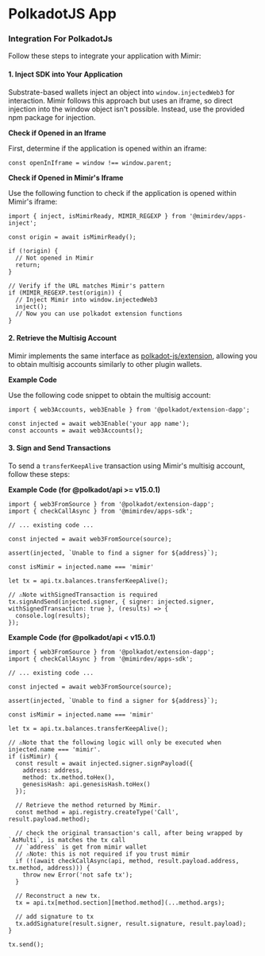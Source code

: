 # PolkadotJS App

### Integration For PolkadotJs

Follow these steps to integrate your application with Mimir:

#### 1. Inject SDK into Your Application

Substrate-based wallets inject an object into `window.injectedWeb3` for interaction. Mimir follows this approach but uses an iframe, so direct injection into the window object isn't possible. Instead, use the provided npm package for injection.

**Check if Opened in an Iframe**

First, determine if the application is opened within an iframe:

```
const openInIframe = window !== window.parent;
```

**Check if Opened in Mimir's Iframe**

Use the following function to check if the application is opened within Mimir's iframe:

```
import { inject, isMimirReady, MIMIR_REGEXP } from '@mimirdev/apps-inject';

const origin = await isMimirReady();

if (!origin) {
  // Not opened in Mimir
  return;
}

// Verify if the URL matches Mimir's pattern
if (MIMIR_REGEXP.test(origin)) {
  // Inject Mimir into window.injectedWeb3
  inject();
  // Now you can use polkadot extension functions
}
```

#### 2. Retrieve the Multisig Account

Mimir implements the same interface as [polkadot-js/extension](https://github.com/polkadot-js/extension), allowing you to obtain multisig accounts similarly to other plugin wallets.

**Example Code**

Use the following code snippet to obtain the multisig account:

```
import { web3Accounts, web3Enable } from '@polkadot/extension-dapp';

const injected = await web3Enable('your app name');
const accounts = await web3Accounts();
```

#### 3. Sign and Send Transactions

To send a `transferKeepAlive` transaction using Mimir's multisig account, follow these steps:

**Example Code (for @polkadot/api >= v15.0.1)**

```
import { web3FromSource } from '@polkadot/extension-dapp';
import { checkCallAsync } from '@mimirdev/apps-sdk';

// ... existing code ...

const injected = await web3FromSource(source);

assert(injected, `Unable to find a signer for ${address}`);

const isMimir = injected.name === 'mimir'

let tx = api.tx.balances.transferKeepAlive();

// ⚠️Note withSignedTransaction is required
tx.signAndSend(injected.signer, { signer: injected.signer, withSignedTransaction: true }, (results) => {
  console.log(results);
});
```

**Example Code (for @polkadot/api < v15.0.1)**

```
import { web3FromSource } from '@polkadot/extension-dapp';
import { checkCallAsync } from '@mimirdev/apps-sdk';

// ... existing code ...

const injected = await web3FromSource(source);

assert(injected, `Unable to find a signer for ${address}`);

const isMimir = injected.name === 'mimir'

let tx = api.tx.balances.transferKeepAlive();

// ⚠️Note that the following logic will only be executed when injected.name === 'mimir'.
if (isMimir) {
  const result = await injected.signer.signPayload({
    address: address,
    method: tx.method.toHex(),
    genesisHash: api.genesisHash.toHex()
  });

  // Retrieve the method returned by Mimir.
  const method = api.registry.createType('Call', result.payload.method);

  // check the original transaction's call, after being wrapped by `AsMulti`, is matches the tx call
  // `address` is get from mimir wallet
  // ⚠️Note: this is not required if you trust mimir
  if (!(await checkCallAsync(api, method, result.payload.address, tx.method, address))) {
    throw new Error('not safe tx');
  }

  // Reconstruct a new tx.
  tx = api.tx[method.section][method.method](...method.args);

  // add signature to tx
  tx.addSignature(result.signer, result.signature, result.payload);
}

tx.send();
```
